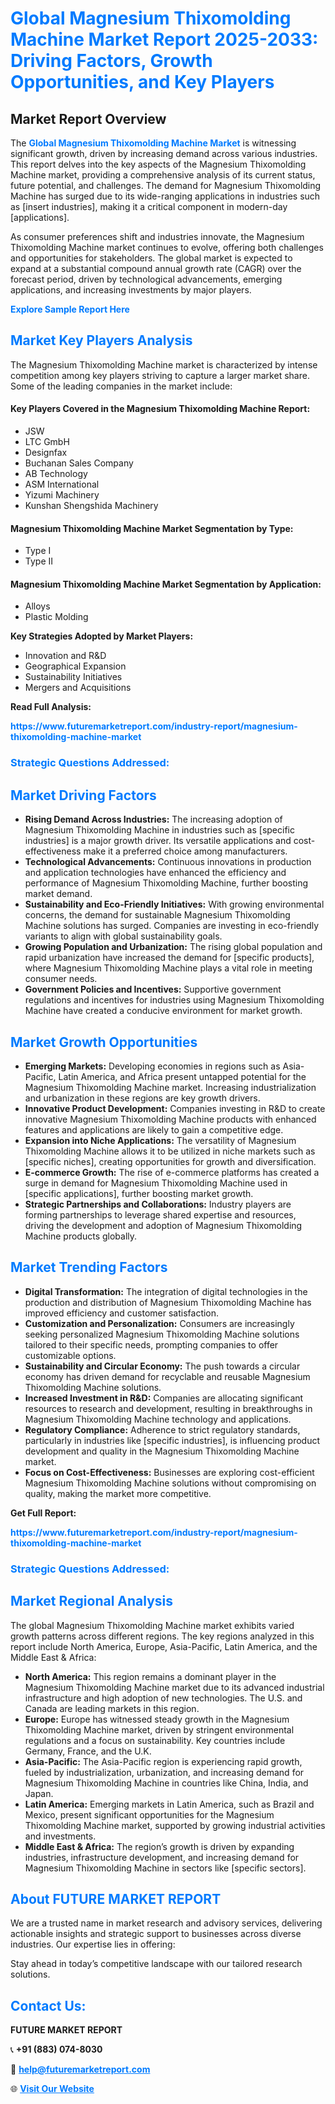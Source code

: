 <h1 style="color: #007BFF;">Global Magnesium Thixomolding Machine Market Report 2025-2033: Driving Factors, Growth Opportunities, and Key Players</h1>

<section id="overview">
<h2>Market Report Overview</h2>
<p>The <a href="https://www.futuremarketreport.com/industry-report/magnesium-thixomolding-machine-market" style="color: #007BFF; text-decoration: none;"><strong>Global Magnesium Thixomolding Machine Market</strong></a> is witnessing significant growth, driven by increasing demand across various industries. This report delves into the key aspects of the Magnesium Thixomolding Machine market, providing a comprehensive analysis of its current status, future potential, and challenges. The demand for Magnesium Thixomolding Machine has surged due to its wide-ranging applications in industries such as [insert industries], making it a critical component in modern-day [applications].</p>
<p>As consumer preferences shift and industries innovate, the Magnesium Thixomolding Machine market continues to evolve, offering both challenges and opportunities for stakeholders. The global market is expected to expand at a substantial compound annual growth rate (CAGR) over the forecast period, driven by technological advancements, emerging applications, and increasing investments by major players.</p>
</section>

<section id="overview">
<p><a href="https://www.futuremarketreport.com/request-sample/reportId=60452" style="color: #007BFF; text-decoration: none;"><strong>Explore Sample Report Here</strong></a></p>
</section>

<section id="key-players">
<h2 style="color: #007BFF;">Market Key Players Analysis</h2>
<p>The Magnesium Thixomolding Machine market is characterized by intense competition among key players striving to capture a larger market share. Some of the leading companies in the market include:</p>
<h4>Key Players Covered in the Magnesium Thixomolding Machine Report:</h4>
<ul><li>JSW</li><li>LTC GmbH</li><li>Designfax</li><li>Buchanan Sales Company</li><li>AB Technology</li><li>ASM International</li><li>Yizumi Machinery</li><li>Kunshan Shengshida Machinery</li></ul>
<h4>Magnesium Thixomolding Machine Market Segmentation by Type:</h4>
<ul><li>Type I</li><li>Type II</li></ul>

<h4>Magnesium Thixomolding Machine Market Segmentation by Application:</h4>
<ul><li>Alloys</li><li>Plastic Molding</li></ul>
<p><strong>Key Strategies Adopted by Market Players:</strong></p>
<ul>
<li>Innovation and R&D</li>
<li>Geographical Expansion</li>
<li>Sustainability Initiatives</li>
<li>Mergers and Acquisitions</li>
</ul>
</section>

<section>
<p><strong>Read Full Analysis: </strong></p><a href="https://www.futuremarketreport.com/industry-report/magnesium-thixomolding-machine-market" style="color: #007BFF; text-decoration: none;"><strong>https://www.futuremarketreport.com/industry-report/magnesium-thixomolding-machine-market</strong></a>
<h3 style="color: #007BFF;">Strategic Questions Addressed:</h3>
</section>

<section id="driving-factors">
<h2 style="color: #007BFF;">Market Driving Factors</h2>
<ul>
<li><strong>Rising Demand Across Industries:</strong> The increasing adoption of Magnesium Thixomolding Machine in industries such as [specific industries] is a major growth driver. Its versatile applications and cost-effectiveness make it a preferred choice among manufacturers.</li>
<li><strong>Technological Advancements:</strong> Continuous innovations in production and application technologies have enhanced the efficiency and performance of Magnesium Thixomolding Machine, further boosting market demand.</li>
<li><strong>Sustainability and Eco-Friendly Initiatives:</strong> With growing environmental concerns, the demand for sustainable Magnesium Thixomolding Machine solutions has surged. Companies are investing in eco-friendly variants to align with global sustainability goals.</li>
<li><strong>Growing Population and Urbanization:</strong> The rising global population and rapid urbanization have increased the demand for [specific products], where Magnesium Thixomolding Machine plays a vital role in meeting consumer needs.</li>
<li><strong>Government Policies and Incentives:</strong> Supportive government regulations and incentives for industries using Magnesium Thixomolding Machine have created a conducive environment for market growth.</li>
</ul>
</section>

<section id="growth-opportunities">
<h2 style="color: #007BFF;">Market Growth Opportunities</h2>
<ul>
<li><strong>Emerging Markets:</strong> Developing economies in regions such as Asia-Pacific, Latin America, and Africa present untapped potential for the Magnesium Thixomolding Machine market. Increasing industrialization and urbanization in these regions are key growth drivers.</li>
<li><strong>Innovative Product Development:</strong> Companies investing in R&D to create innovative Magnesium Thixomolding Machine products with enhanced features and applications are likely to gain a competitive edge.</li>
<li><strong>Expansion into Niche Applications:</strong> The versatility of Magnesium Thixomolding Machine allows it to be utilized in niche markets such as [specific niches], creating opportunities for growth and diversification.</li>
<li><strong>E-commerce Growth:</strong> The rise of e-commerce platforms has created a surge in demand for Magnesium Thixomolding Machine used in [specific applications], further boosting market growth.</li>
<li><strong>Strategic Partnerships and Collaborations:</strong> Industry players are forming partnerships to leverage shared expertise and resources, driving the development and adoption of Magnesium Thixomolding Machine products globally.</li>
</ul>
</section>

<section id="trending-factors">
<h2 style="color: #007BFF;">Market Trending Factors</h2>
<ul>
<li><strong>Digital Transformation:</strong> The integration of digital technologies in the production and distribution of Magnesium Thixomolding Machine has improved efficiency and customer satisfaction.</li>
<li><strong>Customization and Personalization:</strong> Consumers are increasingly seeking personalized Magnesium Thixomolding Machine solutions tailored to their specific needs, prompting companies to offer customizable options.</li>
<li><strong>Sustainability and Circular Economy:</strong> The push towards a circular economy has driven demand for recyclable and reusable Magnesium Thixomolding Machine solutions.</li>
<li><strong>Increased Investment in R&D:</strong> Companies are allocating significant resources to research and development, resulting in breakthroughs in Magnesium Thixomolding Machine technology and applications.</li>
<li><strong>Regulatory Compliance:</strong> Adherence to strict regulatory standards, particularly in industries like [specific industries], is influencing product development and quality in the Magnesium Thixomolding Machine market.</li>
<li><strong>Focus on Cost-Effectiveness:</strong> Businesses are exploring cost-efficient Magnesium Thixomolding Machine solutions without compromising on quality, making the market more competitive.</li>
</ul>
</section>

<section>
<p><strong>Get Full Report: </strong></p><a href="https://www.futuremarketreport.com/industry-report/magnesium-thixomolding-machine-market" style="color: #007BFF; text-decoration: none;"><strong>https://www.futuremarketreport.com/industry-report/magnesium-thixomolding-machine-market</strong></a>
<h3 style="color: #007BFF;">Strategic Questions Addressed:</h3>
</section>


<section id="regional-analysis">
<h2 style="color: #007BFF;">Market Regional Analysis</h2>
<p>The global Magnesium Thixomolding Machine market exhibits varied growth patterns across different regions. The key regions analyzed in this report include North America, Europe, Asia-Pacific, Latin America, and the Middle East & Africa:</p>
<ul>
<li><strong>North America:</strong> This region remains a dominant player in the Magnesium Thixomolding Machine market due to its advanced industrial infrastructure and high adoption of new technologies. The U.S. and Canada are leading markets in this region.</li>
<li><strong>Europe:</strong> Europe has witnessed steady growth in the Magnesium Thixomolding Machine market, driven by stringent environmental regulations and a focus on sustainability. Key countries include Germany, France, and the U.K.</li>
<li><strong>Asia-Pacific:</strong> The Asia-Pacific region is experiencing rapid growth, fueled by industrialization, urbanization, and increasing demand for Magnesium Thixomolding Machine in countries like China, India, and Japan.</li>
<li><strong>Latin America:</strong> Emerging markets in Latin America, such as Brazil and Mexico, present significant opportunities for the Magnesium Thixomolding Machine market, supported by growing industrial activities and investments.</li>
<li><strong>Middle East & Africa:</strong> The region’s growth is driven by expanding industries, infrastructure development, and increasing demand for Magnesium Thixomolding Machine in sectors like [specific sectors].</li>
</ul>
</section>

<footer>
<h2 style="color: #007BFF;">About FUTURE MARKET REPORT</h2>
<p>We are a trusted name in market research and advisory services, delivering actionable insights and strategic support to businesses across diverse industries. Our expertise lies in offering:</p>

<p>Stay ahead in today’s competitive landscape with our tailored research solutions.</p>

<h2 style="color: #007BFF;">Contact Us:</h2>
<p><strong>FUTURE MARKET REPORT</strong></p>
<p>📞 <strong>+91 (883) 074-8030</strong></p>
<p>📧 <strong><a href="mailto:help@futuremarketreport.com" style="color: #007BFF;">help@futuremarketreport.com</a></strong></p>
<p>🌐 <strong><a href="https://www.futuremarketreport.com/" style="color: #007BFF;">Visit Our Website</a></strong></p>
</footer>